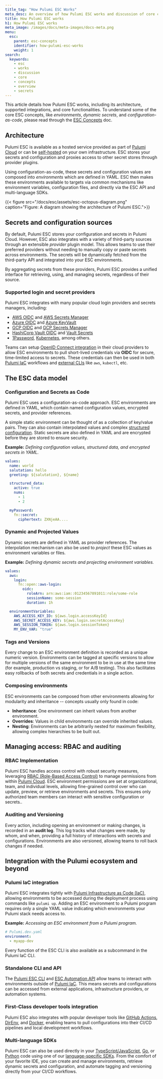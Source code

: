 ```yaml
---
title_tag: "How Pulumi ESC Works"
meta_desc: An overview of how Pulumi ESC works and discussion of core concepts.
title: How Pulumi ESC works
h1: How Pulumi ESC works
meta_image: /images/docs/meta-images/docs-meta.png
menu:
  esc:
    parent: esc-concepts
    identifier: how-pulumi-esc-works
    weight: 1
search:
  keywords:
    - esc
    - works
    - discussion
    - core
    - concepts
    - overview
    - secrets
---
```


This article details how Pulumi ESC works, including its architecture, supported integrations, and core functionalities. To understand some of the core ESC concepts, like *environments*, *dynamic secrets*, and *configuration-as-code*, please read through the [ESC Concepts](/docs/esc/concepts/) doc.

## Architecture

Pulumi ESC is available as a hosted service provided as part of [Pulumi Cloud](/docs/pulumi-cloud/) or can be [self-hosted](/docs/esc/faq/#can-i-self-host-pulumi-esc) on your own infrastructure. ESC stores your secrets and configuration and proxies access to other secret stores through provider plugins.

Using configuration-as-code, these secrets and configuration values are composed into *environments* which are defined in YAML. ESC then makes these environments available to targets via common mechanisms like environment variables, configuration files, and directly via the ESC API and multi-language SDKs.

{{< figure src="/docs/esc/assets/esc-octopus-diagram.png" caption="Figure: A diagram showing the architecture of Pulumi ESC.">}}

## Secrets and configuration sources

By default, Pulumi ESC stores your configuration and secrets in Pulumi Cloud. However, ESC also integrates with a variety of third-party sources through an extensible *provider* plugin model. This allows teams to use their preferred providers without needing to manually copy or paste secrets across environments. The secrets will be dynamically fetched from the third-party API and integrated into your ESC environments.

By aggregating secrets from these providers, Pulumi ESC provides a unified interface for retrieving, using, and managing secrets, regardless of their source.

### Supported login and secret providers

Pulumi ESC integrates with many popular cloud login providers and secrets managers, including:

* [AWS OIDC](/docs/esc/integrations/dynamic-login-credentials/aws-login/) and [AWS Secrets Manager](/docs/esc/integrations/dynamic-secrets/aws-secrets/)
* [Azure OIDC](/docs/esc/integrations/dynamic-login-credentials/azure-login) and [Azure KeyVault](/docs/esc/integrations/dynamic-secrets/azure-secrets/)
* [GCP OIDC](/docs/esc/integrations/dynamic-login-credentials/gcp-login/) and [GCP Secrets Manager](/docs/esc/integrations/dynamic-secrets/gcp-secrets/)
* [HashiCorp Vault OIDC](/docs/esc/integrations/dynamic-login-credentials/vault-login/) and [Vault Secrets](/docs/esc/integrations/dynamic-secrets/vault-secrets/)
* [1Password](/docs/esc/integrations/dynamic-secrets/1password-secrets/), [Kubernetes](/docs/esc/integrations/kubernetes/), among others.

Teams can setup [OpenID Connect integration](/docs/pulumi-cloud/oidc/) in their cloud providers to allow ESC environments to pull short-lived credentials via **OIDC** for secure, time-limited access to secrets. These credentials can then be used in both [Pulumi IaC](/docs/pulumi-cloud/esc/environments/#using-with-pulumi-iac) workflows and [external CLIs](/docs/pulumi-cloud/esc/environments/#running-third-party-commands-using-pulumi-esc-secrets-and-config) like `aws`, `kubectl`, etc.

## The ESC data model

### Configuration and Secrets as Code

Pulumi ESC uses a configuration-as-code approach. ESC environments are defined in YAML, which contain named configuration values, encrypted secrets, and provider references.

A simple static environment can be thought of as a collection of key/value pairs. They can also contain interpolated values and complex [structured configuration](/docs/esc/environments/working-with-environments/#structured-configuration). Static secrets are also defined in YAML and are encrypted before they are stored to ensure security.

**Example:** *Defining configuration values, structured data, and encrypted secrets in YAML.*

```yaml
values:
  name: world
  salutation: hello
  greeting: ${salutation}, ${name}

  structured_data:
    active: true
    nums:
      - 1
      - 2

  myPassword:
    fn::secret:
      ciphertext: ZXNjeAA....
```

### Dynamic and Projected Values

Dynamic secrets are defined in YAML as provider references. The interpolation mechanism can also be used to *project* these ESC values as environment variables or files.

**Example:** *Defining dynamic secrets and projecting environment variables.*

```yaml
values:
  aws:
    login:
      fn::open::aws-login:
        oidc:
          roleArn: arn:aws:iam::01234567891011:role/some-role
          sessionName: some-session
          duration: 1h

  environmentVariables:
    AWS_ACCESS_KEY_ID: ${aws.login.accessKeyId}
    AWS_SECRET_ACCESS_KEY: ${aws.login.secretAccessKey}
    AWS_SESSION_TOKEN: ${aws.login.sessionToken}
    MY_ENV_VAR: "true"
```

### Tags and Versions

Every change to an ESC environment definition is recorded as a unique numeric version. Environments can be tagged at specific versions to allow for multiple versions of the same environment to be in use at the same time (for example, production vs staging, or for A/B testing). This also facilitates easy rollbacks of both secrets and credentials in a single action.

### Composing environments

ESC environments can be composed from other environments allowing for modularity and inheritance -- concepts usually only found in code:

* **Inheritance**: One environment can inherit values from another environment.
* **Overrides**: Values in child environments can override inherited values.
* **Nesting**: Environments can be arbitrarily nested for maximum flexibility, allowing complex hierarchies to be built out.

## Managing access: RBAC and auditing

### RBAC Implementation

Pulumi ESC handles access control with robust security measures, leveraging [RBAC (Role-Based Access Control)](/docs/esc/environments/access-control/) to manage permissions from within [Pulumi Cloud](/docs/pulumi-cloud). ESC environment permissions are set at organizational, team, and individual levels, allowing fine-grained control over who can update, preview, or retrieve environments and secrets. This ensures only authorized team members can interact with sensitive configuration or secrets..

### Auditing and Versioning

Every action, including opening an environment or making changes, is recorded in an **audit log**. This log tracks what changes were made, by whom, and when, providing a full history of interactions with secrets and configurations. Environments are also versioned, allowing teams to roll back changes if needed.

## Integration with the Pulumi ecosystem and beyond

### Pulumi IaC integration

Pulumi ESC integrates tightly with [Pulumi Infrastructure as Code (IaC)](/docs/iac/), allowing environments to be accessed during the deployment process using commands like `pulumi up`. Adding an ESC environment to a Pulumi program requires only a single YAML value indicating which environments your Pulumi stack needs access to.

**Example:** *Accessing an ESC environment from a Pulumi program.*

```yaml
# Pulumi.dev.yaml
environment:
  - myapp-dev
```

Every function of the ESC CLI is also available as a subcommand in the Pulumi IaC CLI.

### Standalone CLI and API

The [Pulumi ESC CLI](/docs/esc/cli/) and [ESC Automation API](/docs/esc/development/automation-api/) allow teams to interact with environments outside of [Pulumi IaC](/docs/iac/). This means secrets and configurations can be accessed from external applications, infrastructure providers, or automation systems.

### First-Class developer tools integration

Pulumi ESC also integrates with popular developer tools like [GitHub Actions](https://github.com/features/actions), [DirEnv](/docs/esc/integrations/dev-tools/direnv/), and [Docker](/docs/esc/integrations/dev-tools/docker/), enabling teams to pull configurations into their CI/CD pipelines and local development workflows.

### Multi-language SDKs

Pulumi ESC can also be used directly in your [TypeScript/JavaScript](/docs/esc/development/languages-sdks/javascript), [Go](/docs/esc/development/languages-sdks/go), or [Python](/docs/esc/development/languages-sdks/python) code using one of our [language-specific SDKs](/docs/esc/development/languages-sdks/). From the comfort of your favorite IDE, you can create and manage environments, retrieve dynamic secrets and configuration, and automate tagging and versioning directly from your CI/CD workflows.

